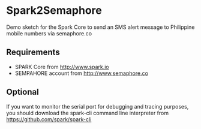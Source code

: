 Spark2Semaphore
=======

Demo sketch for the Spark Core to send an SMS alert message to Philippine mobile numbers via semaphore.co

## Requirements

* SPARK Core from http://www.spark.io 
* SEMPAHORE account from http://www.semaphore.co 

## Optional

If you want to monitor the serial port for debugging and tracing purposes, you should download the spark-cli command line interpreter from https://github.com/spark/spark-cli

